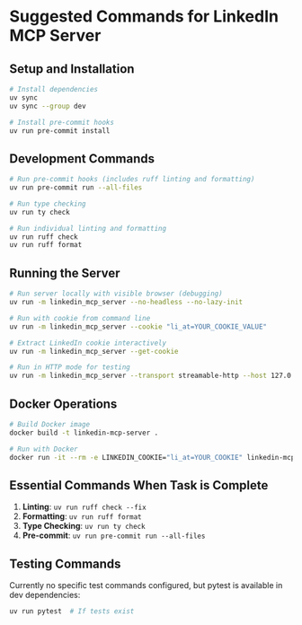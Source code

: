# Suggested Commands for LinkedIn MCP Server

## Setup and Installation
```bash
# Install dependencies
uv sync
uv sync --group dev

# Install pre-commit hooks
uv run pre-commit install
```

## Development Commands
```bash
# Run pre-commit hooks (includes ruff linting and formatting)
uv run pre-commit run --all-files

# Run type checking
uv run ty check

# Run individual linting and formatting
uv run ruff check
uv run ruff format
```

## Running the Server
```bash
# Run server locally with visible browser (debugging)
uv run -m linkedin_mcp_server --no-headless --no-lazy-init

# Run with cookie from command line
uv run -m linkedin_mcp_server --cookie "li_at=YOUR_COOKIE_VALUE"

# Extract LinkedIn cookie interactively
uv run -m linkedin_mcp_server --get-cookie

# Run in HTTP mode for testing
uv run -m linkedin_mcp_server --transport streamable-http --host 127.0.0.1 --port 8000 --path /mcp
```

## Docker Operations
```bash
# Build Docker image
docker build -t linkedin-mcp-server .

# Run with Docker
docker run -it --rm -e LINKEDIN_COOKIE="li_at=YOUR_COOKIE" linkedin-mcp-server
```

## Essential Commands When Task is Complete
1. **Linting**: `uv run ruff check --fix`
2. **Formatting**: `uv run ruff format`
3. **Type Checking**: `uv run ty check`
4. **Pre-commit**: `uv run pre-commit run --all-files`

## Testing Commands
Currently no specific test commands configured, but pytest is available in dev dependencies:
```bash
uv run pytest  # If tests exist
```
